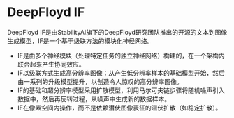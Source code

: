 # DeepFloyd IF

DeepFloyd IF是由StabilityAI旗下的DeepFloyd研究团队推出的开源的文本到图像生成模型，IF是一个基于级联方法的模块化神经网络。
<ul>
 	<li>IF是由多个神经模块（处理特定任务的独立神经网络）构建的，在一个架构内联合起来产生协同效应。</li>
 	<li>IF以级联方式生成高分辨率图像：从产生低分辨率样本的基础模型开始，然后由一系列的升级模型提升，以创造令人惊叹的高分辨率图像。</li>
 	<li>IF的基础和超分辨率模型采用扩散模型，利用马尔可夫链步骤将随机噪声引入数据中，然后再反转过程，从噪声中生成新的数据样本。</li>
 	<li>IF在像素空间内操作，而不是依赖潜伏图像表征的潜伏扩散（如稳定扩散）。</li>
</ul>